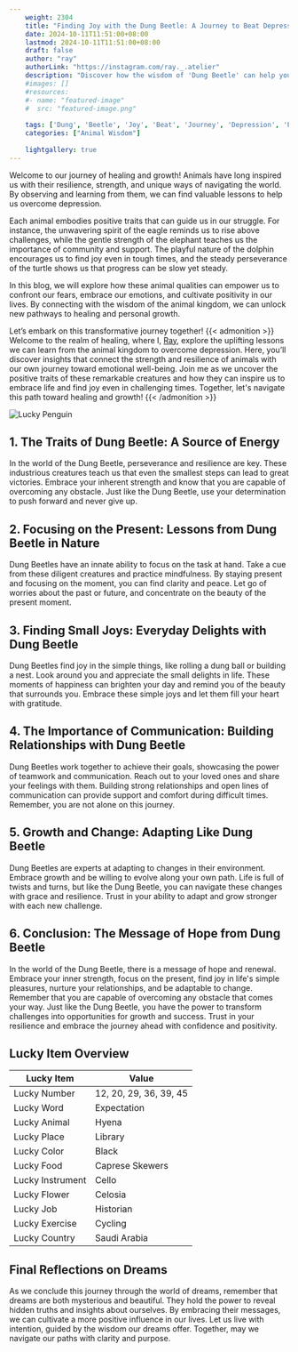 ```yaml
---
    weight: 2304
    title: "Finding Joy with the Dung Beetle: A Journey to Beat Depression"  # Assuming 'title' column exists
    date: 2024-10-11T11:51:00+08:00
    lastmod: 2024-10-11T11:51:00+08:00
    draft: false
    author: "ray"
    authorLink: "https://instagram.com/ray._.atelier"
    description: "Discover how the wisdom of 'Dung Beetle' can help you overcome depression and find joy in your life journey."
    #images: []
    #resources:
    #- name: "featured-image"
    #  src: "featured-image.png"
    
    tags: ['Dung', 'Beetle', 'Joy', 'Beat', 'Journey', 'Depression', 'Finding']
    categories: ["Animal Wisdom"]
    
    lightgallery: true
---
```

    
Welcome to our journey of healing and growth! Animals have long inspired us with their resilience, strength, and unique ways of navigating the world. By observing and learning from them, we can find valuable lessons to help us overcome depression.

Each animal embodies positive traits that can guide us in our struggle. For instance, the unwavering spirit of the eagle reminds us to rise above challenges, while the gentle strength of the elephant teaches us the importance of community and support. The playful nature of the dolphin encourages us to find joy even in tough times, and the steady perseverance of the turtle shows us that progress can be slow yet steady.

In this blog, we will explore how these animal qualities can empower us to confront our fears, embrace our emotions, and cultivate positivity in our lives. By connecting with the wisdom of the animal kingdom, we can unlock new pathways to healing and personal growth.

Let’s embark on this transformative journey together!
{{< admonition >}}
Welcome to the realm of healing, where I, [Ray](https://instagram.com/ray._.atelier), explore the uplifting lessons we can learn from the animal kingdom to overcome depression. Here, you’ll discover insights that connect the strength and resilience of animals with our own journey toward emotional well-being. Join me as we uncover the positive traits of these remarkable creatures and how they can inspire us to embrace life and find joy even in challenging times. Together, let's navigate this path toward healing and growth!
{{< /admonition >}}

![Lucky Penguin](https://cdn.pixabay.com/photo/2024/09/07/02/34/penguins-9028827_1280.jpg "Lucky Penguin")

## 1. The Traits of Dung Beetle: A Source of Energy
In the world of the Dung Beetle, perseverance and resilience are key. These industrious creatures teach us that even the smallest steps can lead to great victories. Embrace your inherent strength and know that you are capable of overcoming any obstacle. Just like the Dung Beetle, use your determination to push forward and never give up.

## 2. Focusing on the Present: Lessons from Dung Beetle in Nature
Dung Beetles have an innate ability to focus on the task at hand. Take a cue from these diligent creatures and practice mindfulness. By staying present and focusing on the moment, you can find clarity and peace. Let go of worries about the past or future, and concentrate on the beauty of the present moment.

## 3. Finding Small Joys: Everyday Delights with Dung Beetle
Dung Beetles find joy in the simple things, like rolling a dung ball or building a nest. Look around you and appreciate the small delights in life. These moments of happiness can brighten your day and remind you of the beauty that surrounds you. Embrace these simple joys and let them fill your heart with gratitude.

## 4. The Importance of Communication: Building Relationships with Dung Beetle
Dung Beetles work together to achieve their goals, showcasing the power of teamwork and communication. Reach out to your loved ones and share your feelings with them. Building strong relationships and open lines of communication can provide support and comfort during difficult times. Remember, you are not alone on this journey.

## 5. Growth and Change: Adapting Like Dung Beetle
Dung Beetles are experts at adapting to changes in their environment. Embrace growth and be willing to evolve along your own path. Life is full of twists and turns, but like the Dung Beetle, you can navigate these changes with grace and resilience. Trust in your ability to adapt and grow stronger with each new challenge.

## 6. Conclusion: The Message of Hope from Dung Beetle
In the world of the Dung Beetle, there is a message of hope and renewal. Embrace your inner strength, focus on the present, find joy in life's simple pleasures, nurture your relationships, and be adaptable to change. Remember that you are capable of overcoming any obstacle that comes your way. Just like the Dung Beetle, you have the power to transform challenges into opportunities for growth and success. Trust in your resilience and embrace the journey ahead with confidence and positivity.


## Lucky Item Overview
| Lucky Item          | Value              |
|---------------|--------------------|
| Lucky Number        | 12, 20, 29, 36, 39, 45  |
| Lucky Word          | Expectation |
| Lucky Animal        | Hyena |
| Lucky Place         | Library     |
| Lucky Color         | Black     |
| Lucky Food          | Caprese Skewers      |
| Lucky Instrument    | Cello |
| Lucky Flower        | Celosia    |
| Lucky Job           | Historian       |
| Lucky Exercise      | Cycling  |
| Lucky Country       | Saudi Arabia    |


##  Final Reflections on Dreams

As we conclude this journey through the world of dreams, remember that dreams are both mysterious and beautiful. They hold the power to reveal hidden truths and insights about ourselves. By embracing their messages, we can cultivate a more positive influence in our lives. Let us live with intention, guided by the wisdom our dreams offer. Together, may we navigate our paths with clarity and purpose.
